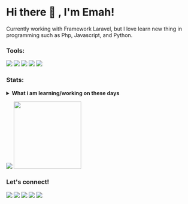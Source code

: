 # Hi there 👋 , I'm Emah!
Currently working with Framework Laravel, but I love learn new thing in programming such as Php, Javascript, and Python. 
### Tools:
<p>
    <img src="https://img.shields.io/badge/OS-Windows-blue?&logo=windows" />
    <img src="https://img.shields.io/badge/Code-Swift-blue?&logo=swift" />
    <img src="https://img.shields.io/badge/IDE-Xcode-blue?&logo=xcode" />
    <img src="https://img.shields.io/badge/Text%20Editor-Visual%20Studio%20Code-blue?&logo=visual%20studio%20code&logoColor=blue" />
    <img src="https://gpvc.arturio.dev/bagusfe" />
</p>

### Stats:
<details>
 <summary><strong>What i am learning/working on these days</strong></summary>
    - 🔭 I’m currently freelancer on Fiverr </br>
    - 🌱 I’m currently learning Laravel , React and Programming Javascript and PHP </br>
    - 👯 I’m looking to collaborate on Automation Project, Mobile Apps. </br>
    - 🤔 I’m looking for help with master of programming. hehe </br>
    - 💬 Ask me about anything.</br>
    - 📫 How to reach me: <a href="mailto:goodfe@yahoo.com">Email me!</a>  </br>
    - 😄 Pronouns: He/Him </br>
    - ⚡ Fun fact: ... </br>
</details>
<p>
    <img src="https://github-readme-stats.vercel.app/api?username=khuzaemah&hide=contribs,prs&show_icons=true&hide_border=true&title_color=000" />
    <img src="https://github-readme-stats.vercel.app/api/top-langs/?username=khuzaemah&layout=compact" height=180 />
</p>

### Let's connect!
<p>
    <a href="https://khuzaemah.github.io/" target="blank"><img src="https://img.shields.io/badge/Website-https://khuzaemah.com-green?" /></a>
    <a href="https://linkedin.bagusfe.com" target="blank"><img src="https://img.shields.io/badge/khuzaemah-30302f?style=flat&logo=linkedin" /></a>
    <a href="https://medium.com/@bagusfe" target="blank"><img src="https://img.shields.io/badge/khuzaemah-30302f?style=flat&logo=medium" /></a>
    <a href="https://tw.bagusfe.com" target="blank"><img src="https://img.shields.io/badge/khuzaemah_-30302f?style=flat&logo=twitter" /></a>
    <a href="https://www.paypal.me/gewdfe" target="blank"><img src="https://ionicabizau.github.io/badges/paypal.svg" /></a>
</p>

<!--
**bagusfe/bagusfe** is a ✨ _special_ ✨ repository because its `README.md` (this file) appears on your GitHub profile.

Here are some ideas to get you started:

- 🔭 I’m currently working on ...
- 🌱 I’m currently learning ...
- 👯 I’m looking to collaborate on ...
- 🤔 I’m looking for help with ...
- 💬 Ask me about ...
- 📫 How to reach me: ...
- 😄 Pronouns: ...
- ⚡ Fun fact: ...
-->
